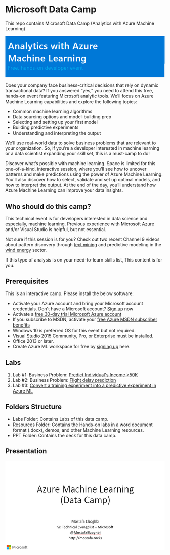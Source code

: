 # Microsoft Data Camp 
This repo contains Microsoft Data Camp (Analytics with Azure Machine Learning)

![Microsoft Data Camp](/Images/Header.PNG "Microsoft Data Camp")

Does your company face business-critical decisions that rely on dynamic transactional data? If you answered “yes,” you need to attend this free, hands-on event featuring Microsoft analytic tools. We’ll focus on Azure Machine Learning capabilities and explore the following topics: 
+ Common machine learning algorithms 
+ Data sourcing options and model-building prep
+ Selecting and setting up your first model 
+ Building predictive experiments 
+ Understanding and interpreting the output 

We’ll use real-world data to solve business problems that are relevant to your organization. 
So, if you’re a developer interested in machine learning or a data scientist expanding your skill set, this is a must-camp to do! 
 
Discover what’s possible with machine learning. 
Space is limited for this one-of-a-kind, interactive session, where you’ll see how to uncover patterns and make predictions using the power of Azure Machine Learning. You’ll also discover how to select, validate and set up optimal models, and how to interpret the output. At the end of the day, you’ll understand how Azure Machine Learning can improve your data insights. 

## Who should do this camp?
This technical event is for developers interested in data science and especially, machine learning. Previous experience with Microsoft Azure and/or Visual Studio is helpful, but not essential. 
 
Not sure if this session is for you? Check out two recent Channel 9 videos about pattern discovery through [text mining](https://channel9.msdn.com/Blogs/Seth-Juarez/Automatic-Mining-of-Text-for-Trends-Anomalies-and-Correlations)
and predictive modeling in the [wind energy](https://channel9.msdn.com/Blogs/Seth-Juarez/Machine-Learning-at-Work-in-the-Wind-Energy-Domain) sector. 

If this type of analysis is on your need-to-learn skills list, This content is for you.

## Prerequisites
This is an interactive camp. Please install the below software:
 
+ Activate your Azure account and bring your Microsoft account credentials. Don't have a Microsoft account? [Sign up](https://signup.live.com/newuser.aspx) now
+ Activate a [free 30-day trial Microsoft Azure account](https://azureinfo.microsoft.com/us-freetrial.html)
+ If you subscribe to MSDN, activate your [free Azure MSDN subscriber benefits](https://azure.microsoft.com/en-us/pricing/member-offers/msdn-benefits/)
+ Windows 10 is preferred OS for this event but not required.
+ Visual Studio 2015 Community, Pro, or Enterprise must be installed.
+ Office 2013 or later. 
+ Create Azure ML workspace for free by [signing up](https://studio.azureml.net/) here.


## Labs

1. Lab #1: Business Problem: [Predict Individual's Income >50K](/Labs/Lab1.md)
2. Lab #2: Business Problem: [Flight delay prediction](/Labs/Lab2.md)   
3. Lab #3: [Convert a training experiment into a predictive experiment in Azure ML](/Labs/Lab3.md)

## Folders Structure

+ Labs Folder: Contains Labs of this data camp.
+ Resources Folder: Contains the Hands-on labs in a word document format (.docx), demos, and other Machine Learning resources.
+ PPT Folder: Contains the deck for this data camp.


## Presentation
![Speaker Info](/Images/ContactMe.PNG "Mostafa Elzoghbi - Azure Machine Learning")